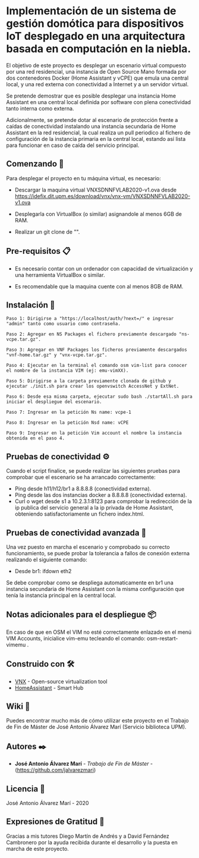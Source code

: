 #  Implementación de un sistema de gestión domótica para dispositivos IoT desplegado en una arquitectura basada en computación en la niebla.

El objetivo de este proyecto es desplegar un escenario virtual compuesto por una red residencial, una instancia de Open Source Mano formada por dos contenedores Docker (Home Assistant y vCPE) que emula una central local, y una red externa con conectividad a Internet y a un servidor virtual. 

Se pretende demostrar que es posible desplegar una instancia Home Assistant en una central local definida por software con plena conectividad tanto interna como externa. 

Adicionalmente, se pretende dotar al escenario de protección frente a caídas de conectividad instalando una instancia secundaria de Home Assistant en la red residencial, la cual realiza un pull periodico al fichero de configuración de la instancia primaria en la central local, estando así lista para funcionar en caso de caída del servicio principal.  



## Comenzando 🚀

Para desplegar el proyecto en tu máquina virtual, es necesario:

- Descargar la maquina virtual VNXSDNNFVLAB2020-v1.ova desde https://idefix.dit.upm.es/download/vnx/vnx-vm/VNXSDNNFVLAB2020-v1.ova

- Desplegarla con VirtualBox (o similar) asignandole al menos 6GB de RAM.

- Realizar un git clone de "".



## Pre-requisitos 📋

- Es necesario contar con un ordenador con capacidad de virtualización y una herramienta VirtualBox o similar.

- Es recomendable que la maquina cuente con al menos 8GB de RAM.



## Instalación 🔧

	Paso 1: Dirigirse a "https://localhost/auth/?next=/" e ingresar "admin" tanto como usuario como contraseña.

	Paso 2: Agregar en NS Packages el fichero previamente descargado "ns-vcpe.tar.gz".

	Paso 3: Agregar en VNF Packages los ficheros previamente descargados "vnf-home.tar.gz" y "vnx-vcpe.tar.gz".

	Paso 4: Ejecutar en la terminal el comando osm vim-list para conocer el nombre de la instancia VIM (ej: emu-vimXX).

	Paso 5: Dirigirse a la carpeta previamente clonada de github y ejecutar ./init.sh para crear los openvswitch AccessNet y ExtNet.

	Paso 6: Desde esa misma carpeta, ejecutar sudo bash ./startAll.sh para iniciar el despliegue del escenario.

	Paso 7: Ingresar en la petición Ns name: vcpe-1

	Paso 8: Ingresar en la petición Nsd name: vCPE

	Paso 9: Ingresar en la petición Vim account el nombre la instancia obtenida en el paso 4.



## Pruebas de conectividad ⚙️

Cuando el script finalice, se puede realizar las siguientes pruebas para comprobar que el escenario se ha arrancado correctamente:

- Ping desde h11/h12/br1 a 8.8.8.8 (conectividad externa).
- Ping desde las dos instancias docker a 8.8.8.8 (conectividad externa).
- Curl o wget desde s1 a 10.2.3.1:8123 para comprobar la redirección de la ip publica del servicio general a la ip privada de Home Assistant, obteniendo satisfactoriamente un fichero index.html.



## Pruebas de conectividad avanzada 🔩

Una vez puesto en marcha el escenario y comprobado su correcto funcionamiento, se puede probar la tolerancia a fallos de conexión externa realizando el siguiente comando:

- Desde br1: ifdown eth2

Se debe comprobar como se despliega automaticamente en br1 una instancia secundaria de Home Assistant con la misma configuración que tenía la instancia principal en la central local.



## Notas adicionales para el despliegue 📦

En caso de que en OSM el VIM no esté correctamente enlazado en el menú VIM Accounts, inicialice vim-emu tecleando el comando: osm-restart-vimemu .



## Construido con 🛠️

* [VNX](https://web.dit.upm.es/vnxwiki/index.php/Main_Page) - Open-source virtualization tool
* [HomeAssistant](https://www.home-assistant.io/) - Smart Hub



## Wiki 📖

Puedes encontrar mucho más de cómo utilizar este proyecto en el Trabajo de Fin de Máster de José Antonio Álvarez Marí (Servicio biblioteca UPM).



## Autores ✒️

* **José Antonio Álvarez Marí** - *Trabajo de Fin de Máster* - (https://github.com/jalvarezmari)



## Licencia 📄

José Antonio Álvarez Marí - 2020



## Expresiones de Gratitud 🎁

Gracias a mis tutores Diego Martín de Andrés y a David Fernández Cambronero por la ayuda recibida durante el desarrollo y la puesta en marcha de este proyecto.

